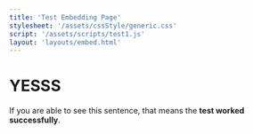 ```yaml
---
title: 'Test Embedding Page'
stylesheet: '/assets/cssStyle/generic.css'
script: '/assets/scripts/test1.js'
layout: 'layouts/embed.html'
---
```

# YESSS

If you are able to see this sentence, that means the **test worked successfully**. 

